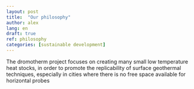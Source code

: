 ```yaml
---
layout: post
title:  "Our philosophy"
author: alex
lang: en
draft: true
ref: philosophy
categories: [sustainable development]
---
```


The dromotherm project focuses on creating many small low temperature heat stocks, in order to promote the replicability of surface geothermal techniques, especially in cities where there is no free space available for horizontal probes 
